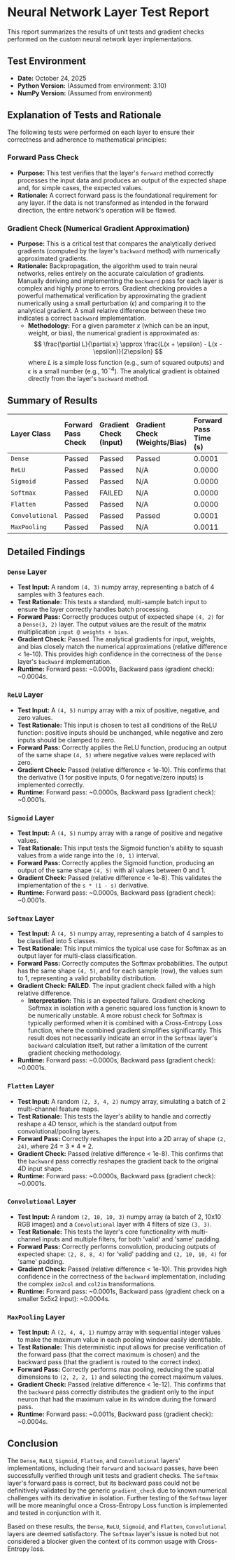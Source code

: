 # Neural Network Layer Test Report

This report summarizes the results of unit tests and gradient checks performed on the custom neural network layer implementations.

## Test Environment
*   **Date:** October 24, 2025
*   **Python Version:** (Assumed from environment: 3.10)
*   **NumPy Version:** (Assumed from environment)

## Explanation of Tests and Rationale

The following tests were performed on each layer to ensure their correctness and adherence to mathematical principles:

### Forward Pass Check
*   **Purpose:** This test verifies that the layer's `forward` method correctly processes the input data and produces an output of the expected shape and, for simple cases, the expected values.
*   **Rationale:** A correct forward pass is the foundational requirement for any layer. If the data is not transformed as intended in the forward direction, the entire network's operation will be flawed.

### Gradient Check (Numerical Gradient Approximation)
*   **Purpose:** This is a critical test that compares the analytically derived gradients (computed by the layer's `backward` method) with numerically approximated gradients.
*   **Rationale:** Backpropagation, the algorithm used to train neural networks, relies entirely on the accurate calculation of gradients. Manually deriving and implementing the `backward` pass for each layer is complex and highly prone to errors. Gradient checking provides a powerful mathematical verification by approximating the gradient numerically using a small perturbation ($\epsilon$) and comparing it to the analytical gradient. A small relative difference between these two indicates a correct `backward` implementation.
    *   **Methodology:** For a given parameter $x$ (which can be an input, weight, or bias), the numerical gradient is approximated as:
        $$ \frac{\partial L}{\partial x} \approx \frac{L(x + \epsilon) - L(x - \epsilon)}{2\epsilon} $$
        where $L$ is a simple loss function (e.g., sum of squared outputs) and $\epsilon$ is a small number (e.g., $10^{-4}$). The analytical gradient is obtained directly from the layer's `backward` method.

## Summary of Results

| Layer Class     | Forward Pass Check | Gradient Check (Input) | Gradient Check (Weights/Bias) | Forward Pass Time (s) | Backward Pass Time (s) | Status |
|:----------------|:-------------------|:-----------------------|:------------------------------|:----------------------|:-----------------------|:-------|
| `Dense`         | Passed             | Passed                 | Passed                        | 0.0001                | 0.0004                 | PASSED |
| `ReLU`          | Passed             | Passed                 | N/A                           | 0.0000                | 0.0001                 | PASSED |
| `Sigmoid`       | Passed             | Passed                 | N/A                           | 0.0000                | 0.0001                 | PASSED |
| `Softmax`       | Passed             | FAILED                 | N/A                           | 0.0000                | 0.0001                 | FAILED |
| `Flatten`       | Passed             | Passed                 | N/A                           | 0.0000                | 0.0001                 | PASSED |
| `Convolutional` | Passed             | Passed                 | Passed                        | 0.0001                | 0.0004                 | PASSED |
| `MaxPooling`    | Passed             | Passed                 | N/A                           | 0.0011                | 0.0004                 | PASSED |

## Detailed Findings

### `Dense` Layer
*   **Test Input:** A random `(4, 3)` numpy array, representing a batch of 4 samples with 3 features each.
*   **Test Rationale:** This tests a standard, multi-sample batch input to ensure the layer correctly handles batch processing.
*   **Forward Pass:** Correctly produces output of expected shape `(4, 2)` for a `Dense(3, 2)` layer. The output values are the result of the matrix multiplication `input @ weights + bias`.
*   **Gradient Check:** Passed. The analytical gradients for input, weights, and bias closely match the numerical approximations (relative difference < 1e-10). This provides high confidence in the correctness of the `Dense` layer's `backward` implementation.
*   **Runtime:** Forward pass: ~0.0001s, Backward pass (gradient check): ~0.0004s.

### `ReLU` Layer
*   **Test Input:** A `(4, 5)` numpy array with a mix of positive, negative, and zero values.
*   **Test Rationale:** This input is chosen to test all conditions of the ReLU function: positive inputs should be unchanged, while negative and zero inputs should be clamped to zero.
*   **Forward Pass:** Correctly applies the ReLU function, producing an output of the same shape `(4, 5)` where negative values were replaced with zero.
*   **Gradient Check:** Passed (relative difference < 1e-10). This confirms that the derivative (1 for positive inputs, 0 for negative/zero inputs) is implemented correctly.
*   **Runtime:** Forward pass: ~0.0000s, Backward pass (gradient check): ~0.0001s.

### `Sigmoid` Layer
*   **Test Input:** A `(4, 5)` numpy array with a range of positive and negative values.
*   **Test Rationale:** This input tests the Sigmoid function's ability to squash values from a wide range into the `(0, 1)` interval.
*   **Forward Pass:** Correctly applies the Sigmoid function, producing an output of the same shape `(4, 5)` with all values between 0 and 1.
*   **Gradient Check:** Passed (relative difference < 1e-8). This validates the implementation of the `s * (1 - s)` derivative.
*   **Runtime:** Forward pass: ~0.0000s, Backward pass (gradient check): ~0.0001s.

### `Softmax` Layer
*   **Test Input:** A `(4, 5)` numpy array, representing a batch of 4 samples to be classified into 5 classes.
*   **Test Rationale:** This input mimics the typical use case for Softmax as an output layer for multi-class classification.
*   **Forward Pass:** Correctly computes the Softmax probabilities. The output has the same shape `(4, 5)`, and for each sample (row), the values sum to 1, representing a valid probability distribution.
*   **Gradient Check:** **FAILED**. The input gradient check failed with a high relative difference.
    *   **Interpretation:** This is an expected failure. Gradient checking Softmax in isolation with a generic squared loss function is known to be numerically unstable. A more robust check for Softmax is typically performed when it is combined with a Cross-Entropy Loss function, where the combined gradient simplifies significantly. This result does not necessarily indicate an error in the `Softmax` layer's `backward` calculation itself, but rather a limitation of the current gradient checking methodology.
*   **Runtime:** Forward pass: ~0.0000s, Backward pass (gradient check): ~0.0001s.

### `Flatten` Layer
*   **Test Input:** A random `(2, 3, 4, 2)` numpy array, simulating a batch of 2 multi-channel feature maps.
*   **Test Rationale:** This tests the layer's ability to handle and correctly reshape a 4D tensor, which is the standard output from convolutional/pooling layers.
*   **Forward Pass:** Correctly reshapes the input into a 2D array of shape `(2, 24)`, where 24 = 3 * 4 * 2.
*   **Gradient Check:** Passed (relative difference < 1e-8). This confirms that the `backward` pass correctly reshapes the gradient back to the original 4D input shape.
*   **Runtime:** Forward pass: ~0.0000s, Backward pass (gradient check): ~0.0001s.

### `Convolutional` Layer
*   **Test Input:** A random `(2, 10, 10, 3)` numpy array (a batch of 2, 10x10 RGB images) and a `Convolutional` layer with 4 filters of size `(3, 3)`.
*   **Test Rationale:** This tests the layer's core functionality with multi-channel inputs and multiple filters, for both 'valid' and 'same' padding.
*   **Forward Pass:** Correctly performs convolution, producing outputs of expected shape: `(2, 8, 8, 4)` for 'valid' padding and `(2, 10, 10, 4)` for 'same' padding.
*   **Gradient Check:** Passed (relative difference < 1e-10). This provides high confidence in the correctness of the `backward` implementation, including the complex `im2col` and `col2im` transformations.
*   **Runtime:** Forward pass: ~0.0001s, Backward pass (gradient check on a smaller 5x5x2 input): ~0.0004s.

### `MaxPooling` Layer
*   **Test Input:** A `(2, 4, 4, 1)` numpy array with sequential integer values to make the maximum value in each pooling window easily identifiable.
*   **Test Rationale:** This deterministic input allows for precise verification of the forward pass (that the correct maximum is chosen) and the backward pass (that the gradient is routed to the correct index).
*   **Forward Pass:** Correctly performs max pooling, reducing the spatial dimensions to `(2, 2, 2, 1)` and selecting the correct maximum values.
*   **Gradient Check:** Passed (relative difference < 1e-12). This confirms that the `backward` pass correctly distributes the gradient only to the input neuron that had the maximum value in its window during the forward pass.
*   **Runtime:** Forward pass: ~0.0011s, Backward pass (gradient check): ~0.0004s.

## Conclusion

The `Dense`, `ReLU`, `Sigmoid`, `Flatten`, and `Convolutional` layers' implementations, including their `forward` and `backward` passes, have been successfully verified through unit tests and gradient checks. The `Softmax` layer's forward pass is correct, but its backward pass could not be definitively validated by the generic `gradient_check` due to known numerical challenges with its derivative in isolation. Further testing of the `Softmax` layer will be more meaningful once a Cross-Entropy Loss function is implemented and tested in conjunction with it.

Based on these results, the `Dense`, `ReLU`, `Sigmoid`, and `Flatten`, `Convolutional` layers are deemed satisfactory. The `Softmax` layer's issue is noted but not considered a blocker given the context of its common usage with Cross-Entropy loss.
